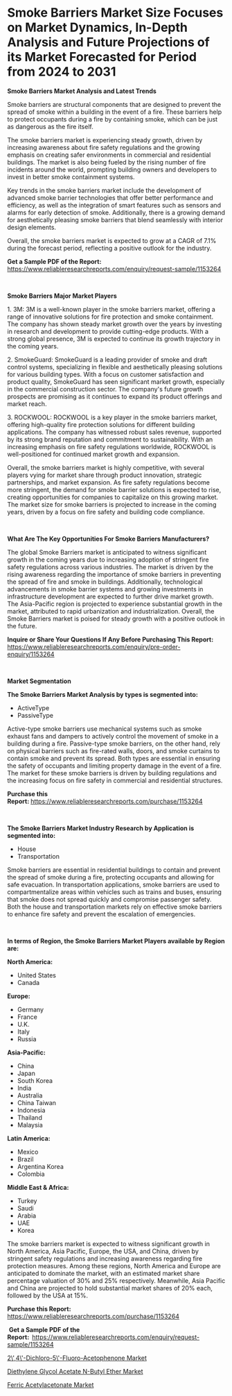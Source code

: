 <p><h1>Smoke Barriers Market Size Focuses on Market Dynamics, In-Depth Analysis and Future Projections of its Market Forecasted for Period from 2024 to 2031</h1></p><p><strong>Smoke Barriers Market Analysis and Latest Trends</strong></p>
<p><p>Smoke barriers are structural components that are designed to prevent the spread of smoke within a building in the event of a fire. These barriers help to protect occupants during a fire by containing smoke, which can be just as dangerous as the fire itself.</p><p>The smoke barriers market is experiencing steady growth, driven by increasing awareness about fire safety regulations and the growing emphasis on creating safer environments in commercial and residential buildings. The market is also being fueled by the rising number of fire incidents around the world, prompting building owners and developers to invest in better smoke containment systems.</p><p>Key trends in the smoke barriers market include the development of advanced smoke barrier technologies that offer better performance and efficiency, as well as the integration of smart features such as sensors and alarms for early detection of smoke. Additionally, there is a growing demand for aesthetically pleasing smoke barriers that blend seamlessly with interior design elements.</p><p>Overall, the smoke barriers market is expected to grow at a CAGR of 7.1% during the forecast period, reflecting a positive outlook for the industry.</p></p>
<p><strong>Get a Sample PDF of the Report:&nbsp;</strong> <a href="https://www.reliableresearchreports.com/enquiry/request-sample/1153264">https://www.reliableresearchreports.com/enquiry/request-sample/1153264</a></p>
<p>&nbsp;</p>
<p><strong>Smoke Barriers Major Market Players</strong></p>
<p><p>1. 3M: 3M is a well-known player in the smoke barriers market, offering a range of innovative solutions for fire protection and smoke containment. The company has shown steady market growth over the years by investing in research and development to provide cutting-edge products. With a strong global presence, 3M is expected to continue its growth trajectory in the coming years.</p><p>2. SmokeGuard: SmokeGuard is a leading provider of smoke and draft control systems, specializing in flexible and aesthetically pleasing solutions for various building types. With a focus on customer satisfaction and product quality, SmokeGuard has seen significant market growth, especially in the commercial construction sector. The company's future growth prospects are promising as it continues to expand its product offerings and market reach.</p><p>3. ROCKWOOL: ROCKWOOL is a key player in the smoke barriers market, offering high-quality fire protection solutions for different building applications. The company has witnessed robust sales revenue, supported by its strong brand reputation and commitment to sustainability. With an increasing emphasis on fire safety regulations worldwide, ROCKWOOL is well-positioned for continued market growth and expansion.</p><p>Overall, the smoke barriers market is highly competitive, with several players vying for market share through product innovation, strategic partnerships, and market expansion. As fire safety regulations become more stringent, the demand for smoke barrier solutions is expected to rise, creating opportunities for companies to capitalize on this growing market. The market size for smoke barriers is projected to increase in the coming years, driven by a focus on fire safety and building code compliance.</p></p>
<p>&nbsp;</p>
<p><strong>What Are The Key Opportunities For Smoke Barriers Manufacturers?</strong></p>
<p><p>The global Smoke Barriers market is anticipated to witness significant growth in the coming years due to increasing adoption of stringent fire safety regulations across various industries. The market is driven by the rising awareness regarding the importance of smoke barriers in preventing the spread of fire and smoke in buildings. Additionally, technological advancements in smoke barrier systems and growing investments in infrastructure development are expected to further drive market growth. The Asia-Pacific region is projected to experience substantial growth in the market, attributed to rapid urbanization and industrialization. Overall, the Smoke Barriers market is poised for steady growth with a positive outlook in the future.</p></p>
<p><strong>Inquire or Share Your Questions If Any Before Purchasing This Report:</strong> <a href="https://www.reliableresearchreports.com/enquiry/pre-order-enquiry/1153264">https://www.reliableresearchreports.com/enquiry/pre-order-enquiry/1153264</a></p>
<p>&nbsp;</p>
<p><strong>Market Segmentation</strong></p>
<p><strong>The Smoke Barriers Market Analysis by types is segmented into:</strong></p>
<p><ul><li>ActiveType</li><li>PassiveType</li></ul></p>
<p><p>Active-type smoke barriers use mechanical systems such as smoke exhaust fans and dampers to actively control the movement of smoke in a building during a fire. Passive-type smoke barriers, on the other hand, rely on physical barriers such as fire-rated walls, doors, and smoke curtains to contain smoke and prevent its spread. Both types are essential in ensuring the safety of occupants and limiting property damage in the event of a fire. The market for these smoke barriers is driven by building regulations and the increasing focus on fire safety in commercial and residential structures.</p></p>
<p><strong>Purchase this Report:&nbsp;</strong><a href="https://www.reliableresearchreports.com/purchase/1153264">https://www.reliableresearchreports.com/purchase/1153264</a></p>
<p>&nbsp;</p>
<p><strong>The Smoke Barriers Market Industry Research by Application is segmented into:</strong></p>
<p><ul><li>House</li><li>Transportation</li></ul></p>
<p><p>Smoke barriers are essential in residential buildings to contain and prevent the spread of smoke during a fire, protecting occupants and allowing for safe evacuation. In transportation applications, smoke barriers are used to compartmentalize areas within vehicles such as trains and buses, ensuring that smoke does not spread quickly and compromise passenger safety. Both the house and transportation markets rely on effective smoke barriers to enhance fire safety and prevent the escalation of emergencies.</p></p>
<p>&nbsp;</p>
<p><strong>In terms of Region, the Smoke Barriers Market Players available by Region are:</strong></p>
<p>
    <p> <strong> North America: </strong>
        <ul>
            <li>United States</li>
            <li>Canada</li>
        </ul>
        </p> 
    <p> <strong> Europe: </strong>
        <ul>
            <li>Germany</li>
            <li>France</li>
            <li>U.K.</li>
            <li>Italy</li>
            <li>Russia</li>
        </ul>
        </p> 
    <p> <strong> Asia-Pacific: </strong>
        <ul>
            <li>China</li>
            <li>Japan</li>
            <li>South Korea</li>
            <li>India</li>
            <li>Australia</li>
            <li>China Taiwan</li>
            <li>Indonesia</li>
            <li>Thailand</li>
            <li>Malaysia</li>
        </ul>
        </p> 
    <p> <strong> Latin America: </strong>
        <ul>
            <li>Mexico</li>
            <li>Brazil</li>
            <li>Argentina Korea</li>
            <li>Colombia</li>
        </ul>
        </p> 
    <p> <strong> Middle East & Africa: </strong>
        <ul>
            <li>Turkey</li>
            <li>Saudi</li>
            <li>Arabia</li>
            <li>UAE</li>
            <li>Korea</li>
        </ul>
    </p>
    </p>
<p><p>The smoke barriers market is expected to witness significant growth in North America, Asia Pacific, Europe, the USA, and China, driven by stringent safety regulations and increasing awareness regarding fire protection measures. Among these regions, North America and Europe are anticipated to dominate the market, with an estimated market share percentage valuation of 30% and 25% respectively. Meanwhile, Asia Pacific and China are projected to hold substantial market shares of 20% each, followed by the USA at 15%.</p></p>
<p><strong>Purchase this Report: </strong><a href="https://www.reliableresearchreports.com/purchase/1153264">https://www.reliableresearchreports.com/purchase/1153264</a></p>
<p>&nbsp;<strong>Get a Sample PDF of the Report:&nbsp;&nbsp;</strong><a href="https://www.reliableresearchreports.com/enquiry/request-sample/1153264">https://www.reliableresearchreports.com/enquiry/request-sample/1153264</a></p>
<p><strong></strong></p>
<p><p><a href="https://view.publitas.com/reportprime-1/2-4-dichloro-5-fluoro-acetophenone-market-provides-detailed-segmentation-of-this-market-based-on-type-application-and-region-and-forecast-for-the-period-from-2023-2030/">2\',4\'-Dichloro-5\'-Fluoro-Acetophenone Market</a></p><p><a href="https://view.publitas.com/reportprime-1/diethylene-glycol-acetate-n-butyl-ether-market-centers-on-aspects-such-as-market-growth-market-share-market-opportunity-and-projected-forecasts-spanning-from-2023-to-2030/">Diethylene Glycol Acetate N-Butyl Ether Market</a></p><p><a href="https://view.publitas.com/reportprime-1/ferric-acetylacetonate-market-research-report-unlocks-analysis-on-the-market-financial-status-market-size-and-market-revenue-upto-2030/">Ferric Acetylacetonate Market</a></p></p>